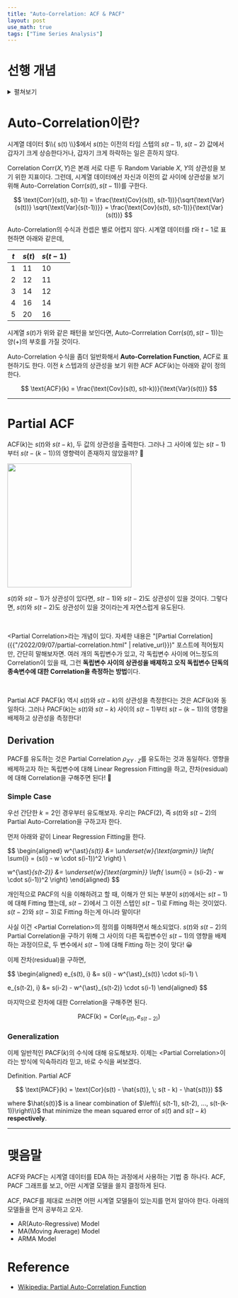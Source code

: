 ```yaml
---
title: "Auto-Correlation: ACF & PACF"
layout: post
use_math: true
tags: ["Time Series Analysis"]
---
```


# 선행 개념

<details class="definition" markdown="1">

<summary>펼쳐보기</summary>

<span class="statement-title">Definition.</span> Variance<br>

$$
\text{Var}(X) = \sum_i^N \frac{(X_i - \bar{X})^2}{N}
$$

<span class="statement-title">Definition.</span> Covariance<br>

$$
\text{Cov}(X, Y) = \sum_i^N \frac{(X_i - \bar{X})(Y_i - \bar{Y})}{N}
$$

<span class="statement-title">Definition.</span> Correlation<br>

$$
\text{Corr}(X, Y) = \frac{\text{Cov}(X, Y)}{\sqrt{\text{Var}(X)} \sqrt{\text{Var}(Y)}}
$$

- Correlation은 $\left[ -1, 1 \right]$의 범위를 갖는다.
- 위와 같은 Correlation을 Pearson Correlation $r_{XY}$라고 한다.

<span class="statement-title">Definition.</span> Partial Correlation<br>

$$
\rho_{XY\cdot \mathbf{z}} = \text{Cor}(e_{X}, e_{Y})
$$

where $e_{X}$ and $e_{Y}$ are residual of multiple regression fitting on $\mathbf{z}$.

</details>

# Auto-Correlation이란?

시계열 데이터 $\\{ s(t) \\}$에서 $s(t)$는 이전의 타임 스텝의 $s(t-1)$, $s(t-2)$ 값에서 갑자기 크게 상승한다거나, 갑자기 크게 하락하는 일은 흔하지 않다.

Correlation $\text{Corr}(X, Y)$은 본래 서로 다른 두 Random Variable $X$, $Y$의 상관성을 보기 위한 지표이다. 그런데, 시계열 데이터에선 자신과 이전의 값 사이에 상관성을 보기 위해 Auto-Correlation $\text{Corr}(s(t), s(t-1))$를 구한다.

$$
\text{Corr}(s(t), s(t-1)) 
= \frac{\text{Cov}(s(t), s(t-1))}{\sqrt{\text{Var}(s(t))} \sqrt{\text{Var}(s(t-1))}}
= \frac{\text{Cov}(s(t), s(t-1))}{\text{Var}(s(t))}
$$

Auto-Correlation의 수식과 컨셉은 별로 어렵지 않다. 시계열 데이터를 $t$와 $t-1$로 표현하면 아래와 같은데,

<div style="width: 240px" markdown="1">

| $t$ | $s(t)$ | $s(t-1)$ |
|-----|--------|----------|
| 1   | 11     | 10       |
| 2   | 12     | 11       |
| 3   | 14     | 12       |
| 4   | 16     | 14       |
| 5   | 20     | 16       |

</div>

시계열 $s(t)$가 위와 같은 패턴을 보인다면, Auto-Corrrelation $\text{Corr}(s(t), s(t-1))$는 양(+)의 부호를 가질 것이다.

Auto-Correlation 수식을 좀더 일반화해서 **Auto-Correlation Function**, ACF로 표현하기도 한다. 이전 $k$ 스텝과의 상관성을 보기 위한 ACF $\text{ACF}(k)$는 아래와 같이 정의한다.

$$
\text{ACF}(k)
= \frac{\text{Cov}(s(t), s(t-k))}{\text{Var}(s(t))}
$$

<hr/>

# Partial ACF

$\text{ACF}(k)$는 $s(t)$와 $s(t-k)$, 두 값의 상관성을 출력한다. 그러나 그 사이에 있는 $s(t-1)$부터 $s(t-(k-1))$의 영향력이 존재하지 않았을까? 🤔

<div class="img-wrapper">
  <img src="{{ "/images/time-series-analysis/pacf-1.png" | relative_url }}" width="280px">
</div>

$s(t)$와 $s(t-1)$가 상관성이 있다면, $s(t-1)$와 $s(t-2)$도 상관성이 있을 것이다. 그렇다면, $s(t)$와 $s(t-2)$도 상관성이 있을 것이라는게 자연스럽게 유도된다.

<br/>

\<Partial Correlation\>라는 개념이 있다. 자세한 내용은 "[Partial Correlation]({{"/2022/09/07/partial-correlation.html" | relative_url}})" 포스트에 적어뒀지만, 간단히 말해보자면. 여러 개의 독립변수가 있고, 각 독립변수 사이에 어느정도의 Correlation이 있을 때, 그런 **독립변수 사이의 상관성을 배제하고 오직 독립변수 단독의 종속변수에 대한 Correlation을 측정하는 방법**이다.

<br/>

Partial ACF $\text{PACF}(k)$ 역시 $s(t)$와 $s(t-k)$의 상관성을 측정한다는 것은 $\text{ACF}(k)$와 동일하다. 그러나 <span class="half_HL">$\text{PACF}(k)$는 $s(t)$와 $s(t-k)$ 사이의 $s(t-1)$부터 $s(t-(k-1))$의 영향을 배제하고 상관성을 측정</span>한다!

## Derivation

PACF를 유도하는 것은 Partial Correlation $\rho_{XY\cdot Z}$를 유도하는 것과 동일하다. 영향을 배제하고자 하는 독립변수에 대해 Linear Regression Fitting을 하고, 잔차(residual)에 대해 Correlation을 구해주면 된다! 👏

### Simple Case

우선 간단한 $k=2$인 경우부터 유도해보자. 우리는 $\text{PACF}(2)$, 즉 $s(t)$와 $s(t-2)$의 Partial Auto-Correlation을 구하고자 한다.

먼저 아래와 같이 Linear Regression Fitting을 한다.

$$
\begin{aligned} 
w^{\ast}_{s(t)} 
&= \underset{w}{\text{argmin}} \left\{ 
  \sum_{i} = (s(i) - w \cdot s(i-1))^2
\right\} \\

w^{\ast}_{s(t-2)}
&= \underset{w}{\text{argmin}} \left\{ 
  \sum_{i} = (s(i-2) - w \cdot s(i-1))^2
\right\}
\end{aligned}
$$

개인적으로 PACF의 식을 이해하려고 할 때, 이해가 안 되는 부분이 $s(t)$에서는 $s(t-1)$에 대해 Fitting 했는데, $s(t-2)$에서 그 이전 스텝인 $s(t-1)$로 Fitting 하는 것이었다. $s(t-2)$와 $s(t-3)$로 Fitting 하는게 아니라 말이다!

사실 이건 \<Partial Correlation\>의 정의를 이해하면서 해소되었다. $s(t)$와 $s(t-2)$의 Partial Correlation을 구하기 위해 그 사이의 다른 독립변수인 $s(t-1)$의 영향을 배제하는 과정이므로, 두 변수에서 $s(t-1)$에 대해 Fitting 하는 것이 맞다! 😀

이제 잔차(residual)을 구하면,

$$
\begin{aligned}
e_{s(t), i} 
&= s(i) - w^{\ast}_{s(t)} \cdot s(i-1) \\

e_{s(t-2), i} 
&= s(i-2) - w^{\ast}_{s(t-2)} \cdot s(i-1)
\end{aligned}
$$

마지막으로 잔차에 대한 Correlation을 구해주면 된다.

$$
\text{PACF}(k) = \text{Cor} \left(e_{s(t)}, e_{s(t-2)} \right)
$$

### Generalization

이제 일반적인 $\text{PACF}(k)$의 수식에 대해 유도해보자. 이제는 \<Partial Correlation\>이라는 방식에 익숙하리라 믿고, 바로 수식을 써보겠다.

<div class="definition" markdown="1">

<span class="statement-title">Definition.</span> Partial ACF<br>

$$
\text{PACF}(k) = \text{Cor}(s(t) - \hat{s(t)}, \; s(t - k) - \hat{s(t)})
$$

where $\hat{s(t)}$ is a linear combination of $\left\\{ s(t-1), s(t-2), ..., s(t-(k-1))\right\\}$ that minimize the mean squared error of $s(t)$ and $s(t-k)$ **respectively**.

</div>

<hr/>

# 맺음말

ACF와 PACF는 시계열 데이터를 EDA 하는 과정에서 사용하는 기법 중 하나다. ACF, PACF 그래프를 보고, 어떤 시계열 모델을 쓸지 결정하게 된다.

ACF, PACF를 제대로 쓰려면 어떤 시계열 모델들이 있는지를 먼저 알아야 한다. 아래의 모델들을 먼저 공부하고 오자.

- AR(Auto-Regressive) Model
- MA(Moving Average) Model
- ARMA Model

# Reference

- [Wikipedia: Partial Auto-Correlation Function](https://en.wikipedia.org/wiki/Partial_autocorrelation_function)